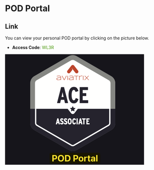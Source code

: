 # POD Portal

## Link
You can view your personal POD portal by clicking on the picture below.

- **Access Code**: <span style='color:#479608'>WL3R</span>

<a href="https://portal.flightschool.aviatrixlab.com/ " target="_blank">

![My image](images/pod.png)

</a>
